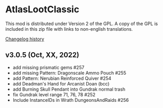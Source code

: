 # AtlasLootClassic

This mod is distributed under Version 2 of the GPL.  A copy of the GPL is included in this zip file with links to non-english translations.

[Changelog history](https://github.com/Hoizame/AtlasLootClassic/blob/master/AtlasLootClassic/Documentation/Release_Notes.md)

## v3.0.5 (Oct, XX, 2022)

- add missing prismatic gems #257
- add missing Pattern: Dragonscale Ammo Pouch #255
- add Pattern: Nerubian Reinforced Quiver #254
- add Deadman's Hand for Arcanist Doan (bcc)
- add Burning Skull Pendant into Gundrak normal trash
- fix Gundrak level range 71, 76, 78 #252
- Include InstanceIDs in Wrath DungeonsAndRaids #256
